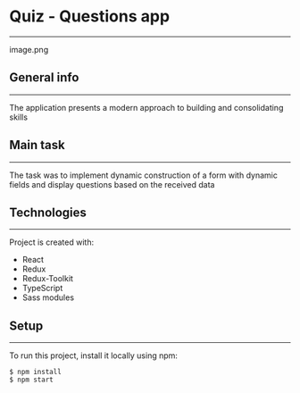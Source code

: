 # Quiz - Questions app

---

image.png

## General info

---

The application presents a modern approach to building and consolidating skills

## Main task

---

The task was to implement dynamic construction of a form with dynamic fields and display questions based on the received data

## Technologies

---

Project is created with:

-   React
-   Redux
-   Redux-Toolkit
-   TypeScript
-   Sass modules

## Setup

---

To run this project, install it locally using npm:

```
$ npm install
$ npm start
```

